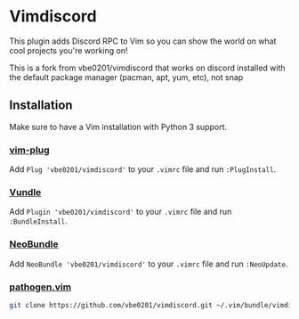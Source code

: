 # Vimdiscord

This plugin adds Discord RPC to Vim so you can show the world on what cool projects you're working on!

This is a fork from vbe0201/vimdiscord that works on discord installed with the default package manager (pacman, apt, yum, etc), not snap

## Installation

Make sure to have a Vim installation with Python 3 support.

### [vim-plug](https://github.com/junegunn/vim-plug)

Add `Plug 'vbe0201/vimdiscord'` to your `.vimrc` file and run `:PlugInstall`.

### [Vundle](https://github.com/VundleVim/Vundle.vim)

Add `Plugin 'vbe0201/vimdiscord'` to your `.vimrc` file and run `:BundleInstall`.

### [NeoBundle](https://github.com/Shougo/neobundle.vim)

Add `NeoBundle 'vbe0201/vimdiscord'` to your `.vimrc` file and run `:NeoUpdate`.

### [pathogen.vim](https://github.com/tpope/vim-pathogen)

```sh
git clone https://github.com/vbe0201/vimdiscord.git ~/.vim/bundle/vimdiscord
```
